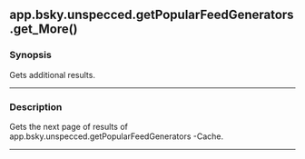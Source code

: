 app.bsky.unspecced.getPopularFeedGenerators.get_More()
------------------------------------------------------




### Synopsis
Gets additional results.



---


### Description

Gets the next page of results of app.bsky.unspecced.getPopularFeedGenerators -Cache.



---
